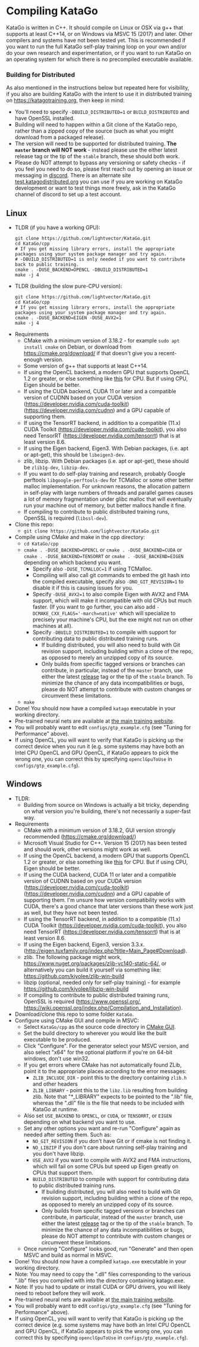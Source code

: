 
# Compiling KataGo
KataGo is written in C++. It should compile on Linux or OSX via g++ that supports at least C++14, or on Windows via MSVC 15 (2017) and later. Other compilers and systems have not been tested yet. This is recommended if you want to run the full KataGo self-play training loop on your own and/or do your own research and experimentation, or if you want to run KataGo on an operating system for which there is no precompiled executable available.

### Building for Distributed
As also mentioned in the instructions below but repeated here for visibility, if you also are building KataGo with the intent to use it in distributed training on https://katagotraining.org, then keep in mind:
* You'll need to specify `-DBUILD_DISTRIBUTED=1` or `BUILD_DISTRIBUTED` and have OpenSSL installed.
* Building will need to happen within a Git clone of the KataGo repo, rather than a zipped copy of the source (such as what you might download from a packaged release).
* The version will need to be supported for distributed training. **The `master` branch will NOT work** - instead please use the either latest release tag or the tip of the `stable` branch, these should both work.
* Please do NOT attempt to bypass any versioning or safety checks - if you feel you need to do so, please first reach out by opening an issue or messaging in [discord](https://discord.gg/bqkZAz3). There is an alternate site [test.katagodistributed.org](test.katagodistributed.org) you can use if you are working on KataGo development or want to test things more freely, ask in the KataGo channel of discord to set up a test account.

## Linux
   * TLDR (if you have a working GPU):
     ```
     git clone https://github.com/lightvector/KataGo.git
     cd KataGo/cpp
     # If you get missing library errors, install the appropriate packages using your system package manager and try again.
     # -DBUILD_DISTRIBUTED=1 is only needed if you want to contribute back to public training.
     cmake . -DUSE_BACKEND=OPENCL -DBUILD_DISTRIBUTED=1
     make -j 4
     ```
   * TLDR (building the slow pure-CPU version):
     ```
     git clone https://github.com/lightvector/KataGo.git
     cd KataGo/cpp
     # If you get missing library errors, install the appropriate packages using your system package manager and try again.
     cmake . -DUSE_BACKEND=EIGEN -DUSE_AVX2=1
     make -j 4
     ```
   * Requirements
      * CMake with a minimum version of 3.18.2 - for example `sudo apt install cmake` on Debian, or download from https://cmake.org/download/ if that doesn't give you a recent-enough version.
      * Some version of g++ that supports at least C++14.
      * If using the OpenCL backend, a modern GPU that supports OpenCL 1.2 or greater, or else something like [this](https://software.intel.com/en-us/opencl-sdk) for CPU. But if using CPU, Eigen should be better.
      * If using the CUDA backend, CUDA 11 or later and a compatible version of CUDNN based on your CUDA version (https://developer.nvidia.com/cuda-toolkit) (https://developer.nvidia.com/cudnn) and a GPU capable of supporting them.
      * If using the TensorRT backend, in addition to a compatible (11.x) CUDA Toolkit (https://developer.nvidia.com/cuda-toolkit), you also need TensorRT (https://developer.nvidia.com/tensorrt) that is at least version 8.6.
      * If using the Eigen backend, Eigen3. With Debian packages, (i.e. apt or apt-get), this should be `libeigen3-dev`.
      * zlib, libzip. With Debian packages (i.e. apt or apt-get), these should be `zlib1g-dev`, `libzip-dev`.
      * If you want to do self-play training and research, probably Google perftools `libgoogle-perftools-dev` for TCMalloc or some other better malloc implementation. For unknown reasons, the allocation pattern in self-play with large numbers of threads and parallel games causes a lot of memory fragmentation under glibc malloc that will eventually run your machine out of memory, but better mallocs handle it fine.
      * If compiling to contribute to public distributed training runs, OpenSSL is required (`libssl-dev`).
   * Clone this repo:
      * `git clone https://github.com/lightvector/KataGo.git`
   * Compile using CMake and make in the cpp directory:
      * `cd KataGo/cpp`
      * `cmake . -DUSE_BACKEND=OPENCL` or `cmake . -DUSE_BACKEND=CUDA` or `cmake . -DUSE_BACKEND=TENSORRT` or `cmake . -DUSE_BACKEND=EIGEN` depending on which backend you want.
         * Specify also `-DUSE_TCMALLOC=1` if using TCMalloc.
         * Compiling will also call git commands to embed the git hash into the compiled executable, specify also `-DNO_GIT_REVISION=1` to disable it if this is causing issues for you.
         * Specify `-DUSE_AVX2=1` to also compile Eigen with AVX2 and FMA support, which will make it incompatible with old CPUs but much faster. (If you want to go further, you can also add `-DCMAKE_CXX_FLAGS='-march=native'` which will specialize to precisely your machine's CPU, but the exe might not run on other machines at all).
         * Specify `-DBUILD_DISTRIBUTED=1` to compile with support for contributing data to public distributed training runs.
            * If building distributed, you will also need to build with Git revision support, including building within a clone of the repo, as opposed to merely an unzipped copy of its source.
            * Only builds from specific tagged versions or branches can contribute, in particular, instead of the `master` branch, use either the latest [release](https://github.com/lightvector/KataGo/releases) tag or the tip of the `stable` branch. To minimize the chance of any data incompatibilities or bugs, please do NOT attempt to contribute with custom changes or circumvent these limitations.
      * `make`
   * Done! You should now have a compiled `katago` executable in your working directory.
   * Pre-trained neural nets are available at [the main training website](https://katagotraining.org/).
   * You will probably want to edit `configs/gtp_example.cfg` (see "Tuning for Performance" above).
   * If using OpenCL, you will want to verify that KataGo is picking up the correct device when you run it (e.g. some systems may have both an Intel CPU OpenCL and GPU OpenCL, if KataGo appears to pick the wrong one, you can correct this by specifying `openclGpuToUse` in `configs/gtp_example.cfg`).

## Windows
   * TLDR:
      * Building from source on Windows is actually a bit tricky, depending on what version you're building, there's not necessarily a super-fast way.
   * Requirements
      * CMake with a minimum version of 3.18.2, GUI version strongly recommended (https://cmake.org/download/)
      * Microsoft Visual Studio for C++. Version 15 (2017) has been tested and should work, other versions might work as well.
      * If using the OpenCL backend, a modern GPU that supports OpenCL 1.2 or greater, or else something like [this](https://software.intel.com/en-us/opencl-sdk) for CPU. But if using CPU, Eigen should be better.
      * If using the CUDA backend, CUDA 11 or later and a compatible version of CUDNN based on your CUDA version (https://developer.nvidia.com/cuda-toolkit) (https://developer.nvidia.com/cudnn) and a GPU capable of supporting them. I'm unsure how version compatibility works with CUDA, there's a good chance that later versions than these work just as well, but they have not been tested.
      * If using the TensorRT backend, in addition to a compatible (11.x) CUDA Toolkit (https://developer.nvidia.com/cuda-toolkit), you also need TensorRT (https://developer.nvidia.com/tensorrt) that is at least version 8.6.
      * If using the Eigen backend, Eigen3, version 3.3.x. (http://eigen.tuxfamily.org/index.php?title=Main_Page#Download).
      * zlib. The following package might work, https://www.nuget.org/packages/zlib-vc140-static-64/, or alternatively you can build it yourself via something like: https://github.com/kiyolee/zlib-win-build
      * libzip (optional, needed only for self-play training) - for example https://github.com/kiyolee/libzip-win-build
      * If compiling to contribute to public distributed training runs, OpenSSL is required (https://www.openssl.org/, https://wiki.openssl.org/index.php/Compilation_and_Installation).
   * Download/clone this repo to some folder `KataGo`.
   * Configure using CMake GUI and compile in MSVC:
      * Select `KataGo/cpp` as the source code directory in [CMake GUI](https://cmake.org/runningcmake/).
      * Set the build directory to wherever you would like the built executable to be produced.
      * Click "Configure". For the generator select your MSVC version, and also select "x64" for the optional platform if you're on 64-bit windows, don't use win32.
      * If you get errors where CMake has not automatically found ZLib, point it to the appropriate places according to the error messages:
        * `ZLIB_INCLUDE_DIR` - point this to the directory containing `zlib.h` and other headers
        * `ZLIB_LIBRARY` - point this to the `libz.lib` resulting from building zlib. Note that "*_LIBRARY" expects to be pointed to the ".lib" file, whereas the ".dll" file is the file that needs to be included with KataGo at runtime.
      * Also set `USE_BACKEND` to `OPENCL`, or `CUDA`, or `TENSORRT`, or `EIGEN` depending on what backend you want to use.
      * Set any other options you want and re-run "Configure" again as needed after setting them. Such as:
         * `NO_GIT_REVISION` if you don't have Git or if cmake is not finding it.
         * `NO_LIBZIP` if you don't care about running self-play training and you don't have libzip.
         * `USE_AVX2` if you want to compile with AVX2 and FMA instructions, which will fail on some CPUs but speed up Eigen greatly on CPUs that support them.
         * `BUILD_DISTRIBUTED` to compile with support for contributing data to public distributed training runs.
            * If building distributed, you will also need to build with Git revision support, including building within a clone of the repo, as opposed to merely an unzipped copy of its source.
            * Only builds from specific tagged versions or branches can contribute, in particular, instead of the `master` branch, use either the latest [release](https://github.com/lightvector/KataGo/releases) tag or the tip of the `stable` branch. To minimize the chance of any data incompatibilities or bugs, please do NOT attempt to contribute with custom changes or circumvent these limitations.
      * Once running "Configure" looks good, run "Generate" and then open MSVC and build as normal in MSVC.
   * Done! You should now have a compiled `katago.exe` executable in your working directory.
   * Note: You may need to copy the ".dll" files corresponding to the various ".lib" files you compiled with into the directory containing katago.exe.
   * Note: If you had to update or install CUDA or GPU drivers, you will likely need to reboot before they will work.
   * Pre-trained neural nets are available at [the main training website](https://katagotraining.org/).
   * You will probably want to edit `configs/gtp_example.cfg` (see "Tuning for Performance" above).
   * If using OpenCL, you will want to verify that KataGo is picking up the correct device (e.g. some systems may have both an Intel CPU OpenCL and GPU OpenCL, if KataGo appears to pick the wrong one, you can correct this by specifying `openclGpuToUse` in `configs/gtp_example.cfg`).
